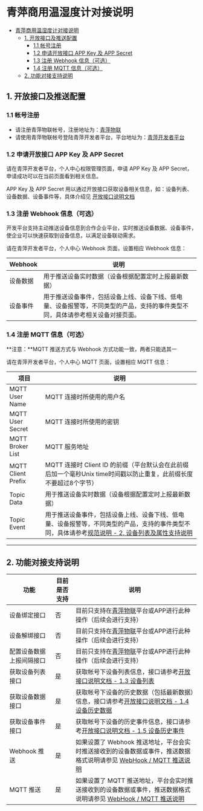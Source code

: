 # 青萍商用温湿度计对接说明

- [青萍商用温湿度计对接说明](#青萍商用温湿度计对接说明)
  - [1. 开放接口及推送配置](#1-开放接口及推送配置)
    - [1.1 帐号注册](#11-帐号注册)
    - [1.2 申请开放接口 APP Key 及 APP Secret](#12-申请开放接口-app-key-及-app-secret)
    - [1.3 注册 Webhook 信息（可选）](#13-注册-webhook-信息可选)
    - [1.4 注册 MQTT 信息（可选）](#14-注册-mqtt-信息可选)
  - [2. 功能对接支持说明](#2-功能对接支持说明)

## 1. 开放接口及推送配置

### 1.1 帐号注册

- 请注册青萍物联帐号，注册地址为：[青萍物联](https://qingpingiot.com/)
- 请使用青萍物联帐号登陆青萍开发者平台，平台地址为：[青萍开发者平台](https://developers.qingping.co/)

### 1.2 申请开放接口 APP Key 及 APP Secret

请在青萍开发者平台，个人中心权限管理页面，申请 APP Key 及 APP Secret，申请成功可以在当前页面看到相关信息。

APP Key 及 APP Secret 用以通过开放接口获取设备相关信息，如：设备列表、设备数据、设备事件等，具体介绍见 [开放接口说明文档](/main/openApi)

### 1.3 注册 Webhook 信息（可选）

开发平台支持主动推送设备信息到合作企业平台，实时推送设备数据、设备事件，使企业可以快速获取到设备信息，以满足设备联动需求。

请在青萍开发者平台，个人中心 Webhook 页面，设置相应 Webhook 信息：

| Webhook  | 说明                                                                                                                           |
| -------- | ------------------------------------------------------------------------------------------------------------------------------ |
| 设备数据 | 用于推送设备实时数据（设备根据配置定时上报最新数据）                                                                           |
| 设备事件 | 用于推送设备事件，包括设备上线、设备下线、低电量、设备报警等，不同类型的产品，支持的事件类型不同，具体请参考相关设备对接页面。 |

### 1.4 注册 MQTT 信息（可选）

**注意：**MQTT 推送方式与 Webhook 方式功能一致，两者只能选其一

请在青萍开发者平台，个人中心 MQTT 页面，设置相应 MQTT 信息：

| 项目               | 说明                                                                                                                                                                                             |
| ------------------ | ------------------------------------------------------------------------------------------------------------------------------------------------------------------------------------------------ |
| MQTT User Name     | MQTT 连接时所使用的用户名                                                                                                                                                                        |
| MQTT User Secret   | MQTT 连接时所使用的密钥                                                                                                                                                                          |
| MQTT Broker List   | MQTT 服务地址                                                                                                                                                                                    |
| MQTT Client Prefix | MQTT 连接时 Client ID 的前缀（平台默认会在此前缀后加一个毫秒Unix time时间戳以防止重复，此前缀长度不要超过8个字节）                                                                               |
| Topic Data         | 用于推送设备实时数据（设备根据配置定时上报最新数据）                                                                                                                                             |
| Topic Event        | 用于推送设备事件，包括设备上线、设备下线、低电量、设备报警等，不同类型的产品，支持的事件类型不同，具体请参考[规范说明 - 2. 设备列表及属性支持说明](/main/specification#2-设备列表及属性支持说明) |

------

## 2. 功能对接支持说明

| 功能                     | 目前是否支持 | 说明                                                                                                                               |
| ------------------------ | ------------ | ---------------------------------------------------------------------------------------------------------------------------------- |
| 设备绑定接口             | 否           | 目前只支持在[青萍物联](https://qingpingiot.com/)平台或APP进行此种操作（后续会进行支持）                                            |
| 设备解绑接口             | 否           | 目前只支持在[青萍物联](https://qingpingiot.com/)平台或APP进行此种操作（后续会进行支持）                                            |
| 配置设备数据上报间隔接口 | 否           | 目前只支持在[青萍物联](https://qingpingiot.com/)平台或APP进行此种操作（后续会进行支持）                                            |
| 获取设备列表接口         | 是           | 获取帐号下设备列表信息，接口请参考[开放接口说明文档 - 1.3 设备列表](/main/openApi#13-设备列表)                                     |
| 获取设备数据接口         | 是           | 获取帐号下设备的历史数据（包括最新数据）信息，接口请参考[开放接口说明文档 - 1.4 设备历史数据](/main/openApi#14-设备历史数据)       |
| 获取设备事件接口         | 是           | 获取帐号下设备的历史事件信息，接口请参考[开放接口说明文档 - 1.5 设备历史事件](/main/openApi#15-设备历史事件)                       |
| Webhook 推送             | 是           | 如果设置了 Webhook 推送地址，平台会实时推送接收到的设备数据或事件，推送数据格式说明请参见 [WebHook / MQTT 推送说明](/main/webhook) |
| MQTT 推送                | 是           | 如果设置了 MQTT 推送地址，平台会实时推送接收到的设备数据或事件，推送数据格式说明请参见 [WebHook / MQTT 推送说明](/main/webhook)    |
